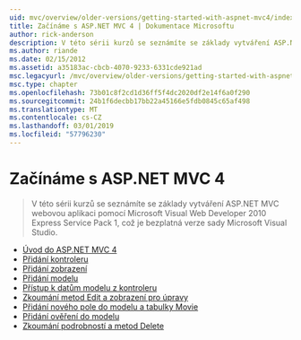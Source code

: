 ```yaml
---
uid: mvc/overview/older-versions/getting-started-with-aspnet-mvc4/index
title: Začínáme s ASP.NET MVC 4 | Dokumentace Microsoftu
author: rick-anderson
description: V této sérii kurzů se seznámíte se základy vytváření ASP.NET MVC webovou aplikaci pomocí Microsoft Visual Web Developer 2010 Express Service Pack 1, w...
ms.author: riande
ms.date: 02/15/2012
ms.assetid: a35183ac-cbcb-4070-9233-6331cde921ad
msc.legacyurl: /mvc/overview/older-versions/getting-started-with-aspnet-mvc4
msc.type: chapter
ms.openlocfilehash: 73b01c8f2cd1d36ff5f4dc2020df2e14f6a0f290
ms.sourcegitcommit: 24b1f6decbb17bb22a45166e5fdb0845c65af498
ms.translationtype: MT
ms.contentlocale: cs-CZ
ms.lasthandoff: 03/01/2019
ms.locfileid: "57796230"
---
```

<a name="getting-started-with-aspnet-mvc-4"></a>Začínáme s ASP.NET MVC 4
====================
> V této sérii kurzů se seznámíte se základy vytváření ASP.NET MVC webovou aplikaci pomocí Microsoft Visual Web Developer 2010 Express Service Pack 1, což je bezplatná verze sady Microsoft Visual Studio.


- [Úvod do ASP.NET MVC 4](intro-to-aspnet-mvc-4.md)
- [Přidání kontroleru](adding-a-controller.md)
- [Přidání zobrazení](adding-a-view.md)
- [Přidání modelu](adding-a-model.md)
- [Přístup k datům modelu z kontroleru](accessing-your-models-data-from-a-controller.md)
- [Zkoumání metod Edit a zobrazení pro úpravy](examining-the-edit-methods-and-edit-view.md)
- [Přidání nového pole do modelu a tabulky Movie](adding-a-new-field-to-the-movie-model-and-table.md)
- [Přidání ověření do modelu](adding-validation-to-the-model.md)
- [Zkoumání podrobností a metod Delete](examining-the-details-and-delete-methods.md)
